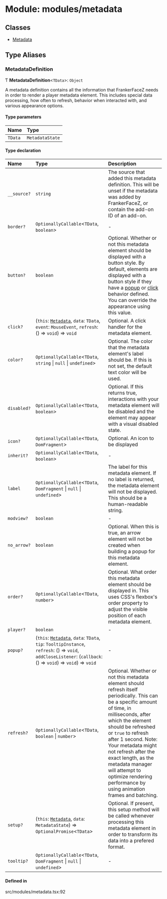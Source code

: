 # Module: modules/metadata

## Classes

- [Metadata](../classes/modules_metadata.Metadata.md)

## Type Aliases

### MetadataDefinition

Ƭ **MetadataDefinition**\<`TData`\>: `Object`

A metadata definition contains all the information that FrankerFaceZ
needs in order to render a player metadata element. This includes special
data processing, how often to refresh, behavior when interacted with,
and various appearance options.

#### Type parameters

| Name | Type |
| :------ | :------ |
| `TData` | `MetadataState` |

#### Type declaration

| Name | Type | Description |
| :------ | :------ | :------ |
| `__source?` | `string` | The source that added this metadata definition. This will be unset if the metadata was added by FrankerFaceZ, or contain the add-on ID of an add-on. |
| `border?` | `OptionallyCallable`\<`TData`, `boolean`\> | - |
| `button?` | `boolean` | Optional. Whether or not this metadata element should be displayed with a button style. By default, elements are displayed with a button style if they have a [popup](modules_metadata.md#popup) or [click](modules_metadata.md#click) behavior defined. You can override the appearance using this value. |
| `click?` | (`this`: [`Metadata`](../classes/modules_metadata.Metadata.md), `data`: `TData`, `event`: `MouseEvent`, `refresh`: () => `void`) => `void` | Optional. A click handler for the metadata element. |
| `color?` | `OptionallyCallable`\<`TData`, `string` \| ``null`` \| `undefined`\> | Optional. The color that the metadata element's label should be. If this is not set, the default text color will be used. |
| `disabled?` | `OptionallyCallable`\<`TData`, `boolean`\> | Optional. If this returns true, interactions with your metadata element will be disabled and the element may appear with a visual disabled state. |
| `icon?` | `OptionallyCallable`\<`TData`, `DomFragment`\> | Optional. An icon to be displayed |
| `inherit?` | `OptionallyCallable`\<`TData`, `boolean`\> | - |
| `label` | `OptionallyCallable`\<`TData`, `DomFragment` \| ``null`` \| `undefined`\> | The label for this metadata element. If no label is returned, the metadata element will not be displayed. This should be a human-readable string. |
| `modview?` | `boolean` | - |
| `no_arrow?` | `boolean` | Optional. When this is true, an arrow element will not be created when building a popup for this metadata element. |
| `order?` | `OptionallyCallable`\<`TData`, `number`\> | Optional. What order this metadata element should be displayed in. This uses CSS's flexbox's order property to adjust the visible position of each metadata element. |
| `player?` | `boolean` | - |
| `popup?` | (`this`: [`Metadata`](../classes/modules_metadata.Metadata.md), `data`: `TData`, `tip`: `TooltipInstance`, `refresh`: () => `void`, `addCloseListener`: (`callback`: () => `void`) => `void`) => `void` | - |
| `refresh?` | `OptionallyCallable`\<`TData`, `boolean` \| `number`\> | Optional. Whether or not this metadata element should refresh itself periodically. This can be a specific amount of time, in milliseconds, after which the element should be refreshed or `true` to refresh after 1 second. Note: Your metadata might not refresh after the exact length, as the metadata manager will attempt to optimize rendering performance by using animation frames and batching. |
| `setup?` | (`this`: [`Metadata`](../classes/modules_metadata.Metadata.md), `data`: `MetadataState`) => `OptionalPromise`\<`TData`\> | Optional. If present, this setup method will be called whenever processing this metadata element in order to transform its data into a prefered format. |
| `tooltip?` | `OptionallyCallable`\<`TData`, `DomFragment` \| ``null`` \| `undefined`\> | - |

#### Defined in

src/modules/metadata.tsx:92
